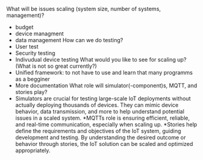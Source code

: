 What will be issues scaling (system size, number of systems, management)?
* budget
* device managment
*	data management
How can we do testing?
* User test
* Security testing
* Indivudual device testing
What would you like to see for scaling up? (What is not so great currently?)
* Unified framework: to not have to use and learn that many programms as a begginer
* More documentation
What role will simulator(-component)s, MQTT, and stories play?
* Simulators are crucial for testing large-scale IoT deployments without actually deploying thousands of devices. They can mimic device behavior, data transmission, and more to help understand potential issues in a scaled system.
*MQTTs role is ensuring efficient, reliable, and real-time communication, especially when scaling up.
*Stories help define the requirements and objectives of the IoT system, guiding development and testing. By understanding the desired outcome or behavior through stories, the IoT solution can be scaled and optimized appropriately.


